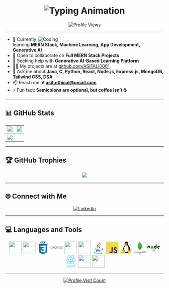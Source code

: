 <!-- Intro with Typing Animation -->
<h1 align="center">
  <img src="https://readme-typing-svg.herokuapp.com?font=Fira+Code&size=30&duration=2500&pause=800&center=true&vCenter=true&width=500&lines=Hi+%F0%9F%91%8B%2C+I'm+Md+Asif+Ali;Full-Stack+Developer;AI+Enthusiast+from+India" alt="Typing Animation" />
</h1>

<p align="center">
  <img src="https://komarev.com/ghpvc/?username=ASIFALI0001&label=Profile%20views&color=0e75b6&style=flat" alt="Profile Views" />
</p>

---

<!-- About Section with GIF -->
<img align="right" alt="Coding" width="400" src="https://media.giphy.com/media/qgQUggAC3Pfv687qPC/giphy.gif">

- 🌱 Currently learning **MERN Stack, Machine Learning, App Development, Generative AI**  
- 👯 Open to collaborate on **Full MERN Stack Projects**  
- 🤝 Seeking help with **Generative AI-Based Learning Platform**  
- 👨‍💻 My projects are at [github.com/ASIFALI0001](https://github.com/ASIFALI0001)  
- 💬 Ask me about **Java, C, Python, React, Node.js, Express.js, MongoDB, Tailwind CSS, DSA**  
- 📫 Reach me at **asif.ethical@gmail.com**  
- ⚡ Fun fact: **Semicolons are optional, but coffee isn’t ☕**  

---

## 📊 GitHub Stats  
<div align="center">

| ![](https://github-readme-stats.vercel.app/api?username=ASIFALI0001&theme=tokyonight&hide_border=true&include_all_commits=true&count_private=true) | ![](https://nirzak-streak-stats.vercel.app/?user=ASIFALI0001&theme=tokyonight&hide_border=true) |
|---|---|
| ![](https://github-readme-stats.vercel.app/api/top-langs/?username=ASIFALI0001&theme=tokyonight&hide_border=true&layout=compact) |

</div>

---

## 🏆 GitHub Trophies  
<div align="center">
  <img src="https://github-profile-trophy.vercel.app/?username=ASIFALI0001&theme=radical&no-frame=false&no-bg=true&margin-w=4" />
</div>

---

## 🌐 Connect with Me  
<p align="center">
<a href="https://www.linkedin.com/in/mdasifali1/" target="_blank">
  <img src="https://img.shields.io/badge/LinkedIn-%230077B5.svg?logo=linkedin&logoColor=white" alt="LinkedIn"/>
</a>
</p>

---

## 💻 Languages and Tools  
<p align="center">
  <a href="https://www.arduino.cc/" target="_blank"><img src="https://cdn.worldvectorlogo.com/logos/arduino-1.svg" width="40" height="40"/></a>
  <a href="https://www.blender.org/" target="_blank"><img src="https://download.blender.org/branding/community/blender_community_badge_white.svg" width="40" height="40"/></a>
  <a href="https://developer.mozilla.org/en-US/docs/Web/CSS" target="_blank"><img src="https://raw.githubusercontent.com/devicons/devicon/master/icons/css3/css3-original-wordmark.svg" width="40" height="40"/></a>
  <a href="https://expressjs.com" target="_blank"><img src="https://raw.githubusercontent.com/devicons/devicon/master/icons/express/express-original-wordmark.svg" width="40" height="40"/></a>
  <a href="https://firebase.google.com/" target="_blank"><img src="https://www.vectorlogo.zone/logos/firebase/firebase-icon.svg" width="40" height="40"/></a>
  <a href="https://git-scm.com/" target="_blank"><img src="https://www.vectorlogo.zone/logos/git-scm/git-scm-icon.svg" width="40" height="40"/></a>
  <a href="https://www.java.com" target="_blank"><img src="https://raw.githubusercontent.com/devicons/devicon/master/icons/java/java-original.svg" width="40" height="40"/></a>
  <a href="https://developer.mozilla.org/en-US/docs/Web/JavaScript" target="_blank"><img src="https://raw.githubusercontent.com/devicons/devicon/master/icons/javascript/javascript-original.svg" width="40" height="40"/></a>
  <a href="https://www.linux.org/" target="_blank"><img src="https://raw.githubusercontent.com/devicons/devicon/master/icons/linux/linux-original.svg" width="40" height="40"/></a>
  <a href="https://www.mongodb.com/" target="_blank"><img src="https://raw.githubusercontent.com/devicons/devicon/master/icons/mongodb/mongodb-original-wordmark.svg" width="40" height="40"/></a>
  <a href="https://nodejs.org" target="_blank"><img src="https://raw.githubusercontent.com/devicons/devicon/master/icons/nodejs/nodejs-original-wordmark.svg" width="40" height="40"/></a>
  <a href="https://reactjs.org/" target="_blank"><img src="https://raw.githubusercontent.com/devicons/devicon/master/icons/react/react-original-wordmark.svg" width="40" height="40"/></a>
  <a href="https://tailwindcss.com/" target="_blank"><img src="https://www.vectorlogo.zone/logos/tailwindcss/tailwindcss-icon.svg" width="40" height="40"/></a>
  <a href="https://www.tensorflow.org" target="_blank"><img src="https://www.vectorlogo.zone/logos/tensorflow/tensorflow-icon.svg" width="40" height="40"/></a>
</p>

---

<p align="center">
  <a href="https://visitcount.itsvg.in">
    <img src="https://visitcount.itsvg.in/api?id=ASIFALI0001&icon=0&color=0" alt="Profile Visit Count"/>
  </a>
</p>
